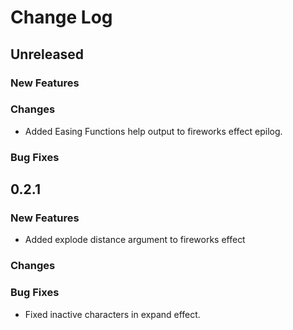 # Change Log

## Unreleased

### New Features

### Changes
* Added Easing Functions help output to fireworks effect epilog.
### Bug Fixes

## 0.2.1

### New Features
* Added explode distance argument to fireworks effect
### Changes

### Bug Fixes
* Fixed inactive characters in expand effect.